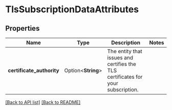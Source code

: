# TlsSubscriptionDataAttributes

## Properties

Name | Type | Description | Notes
------------ | ------------- | ------------- | -------------
**certificate_authority** | Option<**String**> | The entity that issues and certifies the TLS certificates for your subscription. | 

[[Back to API list]](../README.md#documentation-for-api-endpoints) [[Back to README]](../README.md)


